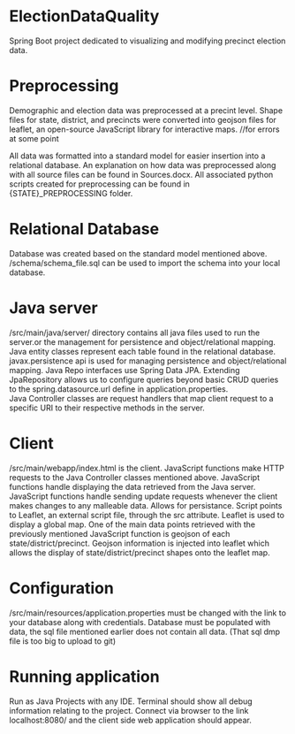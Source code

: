 # ElectionDataQuality
Spring Boot project dedicated to visualizing and modifying precinct election data.

# Preprocessing
Demographic and election data was preprocessed at a precint level.
Shape files for state, district, and precincts were converted into geojson files for leaflet, an open-source JavaScript library for interactive maps.
//for errors at some point

All data was formatted into a standard model for easier insertion into a relational database.
An explanation on how data was preprocessed along with all source files can be found in Sources.docx.
All associated python scripts created for preprocessing can be found in {STATE}\_PREPROCESSING folder.

# Relational Database
Database was created based on the standard model mentioned above.
/schema/schema_file.sql can be used to import the schema into your local database. 

# Java server
/src/main/java/server/ directory contains all java files used to run the server.or the management for persistence and object/relational mapping.
Java entity classes represent each table found in the relational database. javax.persistence api is used for managing persistence and object/relational mapping.
Java Repo interfaces use Spring Data JPA. Extending JpaRepository allows us to configure queries beyond basic CRUD queries to the spring.datasource.url define in application.properties.  
Java Controller classes are request handlers that map client request to a specific URI to their respective methods in the server.

# Client
/src/main/webapp/index.html is the client.
JavaScript functions make HTTP requests to the Java Controller classes mentioned above.
JavaScript functions handle displaying the data retrieved from the Java server.
JavaScript functions handle sending update requests whenever the client makes changes to any malleable data. Allows for persistance.
Script points to Leaflet, an external script file, through the src attribute. Leaflet is used to display a global map. One of the main data points retrieved with the previously mentioned JavaScript function is geojson of each state/district/precinct.
Geojson information is injected into leaflet which allows the display of state/district/precinct shapes onto the leaflet map.

# Configuration
/src/main/resources/application.properties must be changed with the link to your database along with credentials.
Database must be populated with data, the sql file mentioned earlier does not contain all data. (That sql dmp file is too big to upload to git)

# Running application
Run as Java Projects with any IDE. Terminal should show all debug information relating to the project.
Connect via browser to the link localhost:8080/ and the client side web application should appear. 
